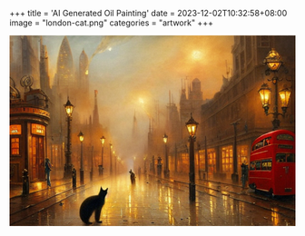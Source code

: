 +++
title = 'AI Generated Oil Painting'
date = 2023-12-02T10:32:58+08:00
image = "london-cat.png"
categories = "artwork"
+++

![cat](london-cat.png)
